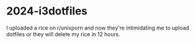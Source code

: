 # 2024-i3dotfiles
I uploaded a rice on r/unixporn and now they're intimidating me to upload dotfiles or they will delete my rice in 12 hours. 
